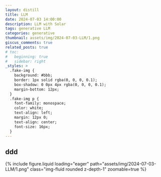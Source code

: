 ```yaml
---
layout: distill
title: LLM
date: 2024-07-03 14:00:00
description: LLM with Solar
tags: generative LLM
categories: generative
thumbnail: assets/img/2024-07-03-LLM/1.png
giscus_comments: true
related_posts: true
# toc:
#   beginning: true
#   sidebar: right
_styles: >
  .fake-img {
    background: #bbb;
    border: 1px solid rgba(0, 0, 0, 0.1);
    box-shadow: 0 0px 4px rgba(0, 0, 0, 0.1);
    margin-bottom: 12px;
  }
  .fake-img p {
    font-family: monospace;
    color: white;
    text-align: left;
    margin: 12px 0;
    text-align: center;
    font-size: 16px;
  }
---
```


## ddd

<div class="row mt-3">
    <div class="col-sm mt-3 mt-md-0">
        {% include figure.liquid loading="eager" path="assets/img/2024-07-03-LLM/1.png" class="img-fluid rounded z-depth-1" zoomable=true %}
    </div>
</div> 